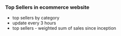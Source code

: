 ### Top Sellers in ecommerce website
- top sellers by category
- update every 3 hours
- top sellers -  weighted sum of sales since inception
